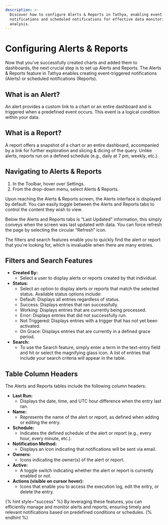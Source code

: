 ```yaml
---
description: >-
  Discover how to configure Alerts & Reports in Tathya, enabling event-triggered
  notifications and scheduled notifications for effective data monitoring and
  analysis.
---
```


# Configuring Alerts & Reports

Now that you've successfully created charts and added them to dashboards, the next crucial step is to set up Alerts and Reports. The Alerts & Reports feature in Tathya enables creating event-triggered notifications (Alerts) or scheduled notifications (Reports).

## What is an Alert?

An alert provides a custom link to a chart or an entire dashboard and is triggered when a predefined event occurs. This event is a logical condition within your data.

## What is a Report?

A report offers a snapshot of a chart or an entire dashboard, accompanied by a link for further exploration and slicing & dicing of the query. Unlike alerts, reports run on a defined schedule (e.g., daily at 7 pm, weekly, etc.).

## Navigating to Alerts & Reports

1. In the Toolbar, hover over Settings.
2. From the drop-down menu, select Alerts & Reports.

Upon reaching the Alerts & Reports screen, the Alerts interface is displayed by default. You can easily toggle between the Alerts and Reports tabs to control the content they wish to view.

Below the Alerts and Reports tabs is “Last Updated” information, this simply conveys when the screen was last updated with data. You can force refresh the page by selecting the circular “Refresh” icon.

The filters and search features enable you to quickly find the alert or report that you're looking for, which is invaluable when there are many entries.

## Filters and Search Features

* **Created By:**
  * Select a user to display alerts or reports created by that individual.
* **Status:**
  * Select an option to display alerts or reports that match the selected status. Available status options include:
  * Default: Displays all entries regardless of status.
  * Success: Displays entries that ran successfully.
  * Working: Displays entries that are currently being processed.
  * Error: Displays entries that did not successfully run.
  * Not Triggered: Displays entries with a trigger that has not yet been activated.
  * On Grace: Displays entries that are currently in a defined grace period.
* **Search:**
  * To use the Search feature, simply enter a term in the text-entry field and hit or select the magnifying glass icon. A list of entries that include your search criteria will appear in the table.

## Table Column Headers

The Alerts and Reports tables include the following column headers:

* **Last Run:**
  * Displays the date, time, and UTC hour difference when the entry last ran.
* **Name:**
  * Represents the name of the alert or report, as defined when adding or editing the entry.
* **Schedule:**
  * Indicates the defined schedule of the alert or report (e.g., every hour, every minute, etc.).
* **Notification Method:**
  * Displays an icon indicating that notifications will be sent via email.
* **Owners:**
  * Icons indicating the owner(s) of the alert or report.
* **Active:**
  * A toggle switch indicating whether the alert or report is currently enabled or not.
* **Actions (visible on cursor hover):**
  * Icons that enable you to access the execution log, edit the entry, or delete the entry.

{% hint style="success" %}
By leveraging these features, you can efficiently manage and monitor alerts and reports, ensuring timely and relevant notifications based on predefined conditions or schedules.
{% endhint %}
